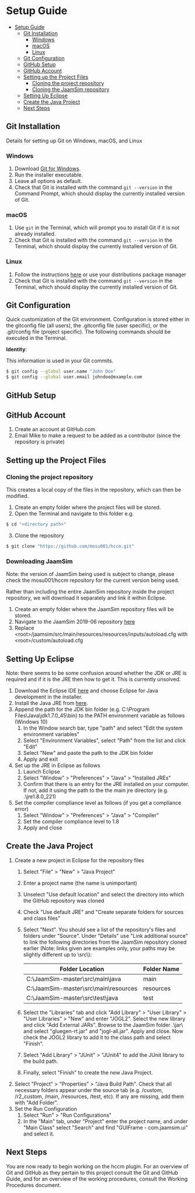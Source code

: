 # Setup Guide

<!-- TOC -->

- [Setup Guide](#setup-guide)
	- [Git Installation](#git-installation)
		- [Windows](#windows)
		- [macOS](#macos)
		- [Linux](#linux)
	- [Git Configuration](#git-configuration)
	- [GitHub Setup](#github-setup)
	- [GitHub Account](#github-account)
	- [Setting up the Project Files](#setting-up-the-project-files)
		- [Cloning the project repository](#cloning-the-project-repository)
		- [Cloning the JaamSim repository](#cloning-the-jaamsim-repository)
	- [Setting Up Eclipse](#setting-up-eclipse)
	- [Create the Java Project](#create-the-java-project)
	- [Next Steps](#next-steps)

<!-- /TOC -->

## Git Installation

Details for setting up Git on Windows, macOS, and Linux

### Windows

 1. Download [Git for Windows](https://git-scm.com/downloads).
 2. Run the installer executable.
 3. Leave all options as default.
 4. Check that Git is installed with the command `git --version` in the Command Prompt, which should display the currently installed version of Git.

### macOS

1. Use `git` in the Terminal, which will prompt you to install Git if it is not already installed.
2. Check that Git is installed with the command `git --version` in the Terminal, which should display the currently installed version of Git.

### Linux

1. Follow the instructions [here](https://git-scm.com/download/linux) or use your distributions package manager
2. Check that Git is installed with the command `git --version` in the Terminal, which should display the currently installed version of Git.

## Git Configuration

Quick customization of the Git environment. Configuration is stored either in the gitconfig file (all users), the .gitconfig file (user specific), or the .git/config file (project specific). The following commands should be executed in the Terminal.

**Identity**:

This information is used in your Git commits.

```sh
$ git config --global user.name "John Doe"
$ git config --global user.email johndoe@example.com
```

## GitHub Setup

## GitHub Account

1. Create an account at GitHub.com
2. Email Mike to make a request to be added as a contributor (since the repository is private)

## Setting up the Project Files

### Cloning the project repository

This creates a local copy of the files in the repository, which can then be modified.

1. Create an empty folder where the project files will be stored.
2. Open the Terminal and navigate to this folder e.g. 
```sh
$ cd "<directory path>"
```
3. Clone the repository
```sh
$ git clone "https://github.com/mosu001/hccm.git"
```

### Downloading JaamSim

Note: the version of JaamSim being used is subject to change, please check the mosu001/hccm repository for the current version being used.

Rather than including the entire JaamSim repository inside the project repository, we will download it separately and link it within Eclipse.

1. Create an empty folder where the JaamSim repository files will be stored.
2. Navigate to the JaamSim 2019-06 repository [here](https://github.com/jaamsim/jaamsim/tree/d680f653ca182ed26ffc9c21754d7be604242315)
4. Replace \<root>/jaamsim/src/main/resources/resources/inputs/autoload.cfg with \<root>/custom/autoload.cfg

## Setting Up Eclipse

Note: there seems to be some confusion around whether the JDK or JRE is required and if it is the JRE then how to get it. This is currently unsolved.

1. Download the Eclipse IDE [here](https://www.eclipse.org/downloads/) and choose Eclipse for Java development in the installer.
2. Install the Java JRE from [here](https://www.oracle.com/java/technologies/javase-jre8-downloads.html).
3. Append the path for the JDK bin folder (e.g. C:\\Program Files\\Java\\jdk1.7.0\_45\\bin) to the PATH environment variable as follows (Windows 10)
    1. In the Window search bar, type "path" and select "Edit the system environment variables"
    2. Select "Environment Variables", select "Path" from the list and click "Edit"
    3. Select "New" and paste the path to the JDK bin folder
    4. Apply and exit
4. Set up the JRE in Eclipse as follows
    1. Launch Eclipse
    2. Select "Window" > "Preferences" > "Java" > "Installed JREs"
    3. Confirm that there is an entry for the JRE installed on your computer. If not, add it using the path to the the main jre directory (e.g. .\\jre1.8.0\_221)
5. Set the compiler compliance level as follows (if you get a compliance error)
    1. Select "Window" > "Preferences" > "Java" > "Compiler"
    2. Set the compiler compliance level to 1.8
    3. Apply and close

## Create the Java Project

1. Create a new project in Eclipse for the repository files
    1. Select "File" > "New" > "Java Project"
    2. Enter a project name (the name is unimportant)
    3. Unselect "Use default location" and select the directory into which the GitHub repository was cloned
    4. Check "Use default JRE" and "Create separate folders for sources and class files"
    5. Select "Next". You should see a list of the repository's files and folders under "Source". Under "Details" use "Link additional source" to link the following directories from the JaamSim repository cloned earlier (Note: links given are examples only, your paths may be slightly different up to \\src\\):

        | Folder Location | Folder Name |
        | ------ | ------ |
        | C:\JaamSim-master\src\main\java | main |
        | C:\JaamSim-master\src\main\resources | resources |
        | C:\JaamSim-master\src\test\java | test |

    6. Select the "Libraries" tab and click "Add Library" > "User Library" > "User Libraries" > "New" and enter "JOGL2". Select the new library and click "Add External JARs". Browse to the JaamSim folder .\jar\ and select "gluegen-rt.jar" and "jogl-all.jar". Apply and close. Now check the JOGL2 library to add it to the class path and select "Finish".
    7. Select "Add Library" > "JUnit" > "JUnit4" to add the JUnit library to the build path.
    8. Finally, select "Finish" to create the new Java Project.
2. Select "Project" > "Properties" > "Java Build Path". Check that all necessary folders appear under the source tab (e.g. /custom, /r2_custom, /main, /resources, /test, etc). If any are missing, add them with "Add Folder".
3. Set the Run Configuration
    1. Select "Run" > "Run Configurations"
    2. In the "Main" tab, under "Project" enter the project name, and under "Main Class" select "Search" and find "GUIFrame - com.jaamsim.ui" and select it.

## Next Steps

You are now ready to begin working on the hccm plugin. For an overview of Git and GitHub as they pertain to this project consult the Git and GitHub Guide, and for an overview of the working procedures, consult the Working Procedures document.
